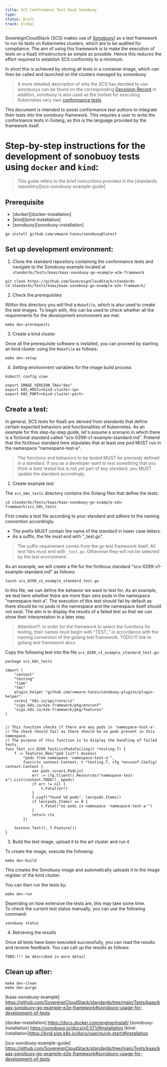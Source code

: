 ```yaml
---
title: SCS Conformance Test KaaS Sonobuoy
type:
status: Draft
track: Global
---
```


SovereignCloudStack (SCS) makes use of [Sonobuoy][sonobuoy]] as a test framework to run its tests on Kubernetes clusters, which are to be audited for compliance.
The aim of using this framework is to make the execution of tests on a KaaS infrastructure as simple as possible.
Hence this reduces the effort required to establish SCS conformity to a minimum.

In short this is achieved by storing all tests in a container image, which can then be called and launched on the clusters managed by sonoobuoy.

> A more detailed description of why the SCS has decided to use sonobuoys can be found on the corresponding  [Decsision Record][sonbouy-decision-record]
> In addition, sonobuoy is also used as the toolset for executing Kubernetes very own [conformance tests][k8s-conformance].


This document is intended to assist conformance test authors to integrate their tests into the sonobuoy framework.
This requires a user to write the conformance tests in Golang, as this is the language provided by the framework itself.


# Step-by-step instructions for the development of sonobuoy tests using `docker` and `kind`:

> This guide refers to the brief instructions provided in the [standards repository][scs-sonobuoy-example-guide]


## Prerequisite

* [docker][docker-installation]
* [kind][kind-installation]
* [sonobuoy][sonobuoy-installation] 

```
go install github.com/vmware-tanzu/sonobuoy@latest
```

## Set up development environment:


1. Clone the standard repository containing the conformance tests and navigate to the Sonobuoy example located at `standards/Tests/kaas/kaas-sonobuoy-go-example-e2e-framework`


```
git clone https://github.com/SovereignCloudStack/standards
cd standards/Tests/kaas/kaas-sonobuoy-go-example-e2e-framework/
```


2. Check the prerequisites

Within this directory you will find a `Makefile`, which is also used to create the test images.
To begin with, this can be used to check whether all the requirements for the development environment are met.

```
make dev-prerequests
```


3. Create a kind cluster

Once all the prerequisite software is installed, you can proceed by starting an kind cluster using the `Makefile` as follows:

```
make dev-setup
```


4. Setting environment variables for the image build process

```
kubectl config view
```

```
export IMAGE_VERSION_TAG="dev"
export K8S_HOST=<kind-cluster-ip>
export K8S_PORT=<kind-cluster-port>
```

## Create a test:




In general, SCS tests for KaaS are derived from standards that define certain expected behaviors and functionalities of Kubernetes.
As an example for this step-by-step guide, let's assume a scenario in which there is a fictional standard called "scs-0299-v1-example-standard.md".
Pretend that the fictitious standard here stipulates that at least one pod MUST run in the namespace "namespace-test-a".

> The functions and behaviors to be tested MUST be precisely defined in a standard. 
> If you as a developer want to test something that you think is best tested but is not yet part of any standard, you MUST update the standard accordingly.





1. Create example test

The `scs_k8s_tests` directory contains the Golang files that define the tests.

```
cd standards/Tests/kaas/kaas-sonobuoy-go-example-e2e-framework/scs_k8s_tests
```

First create a test file according to your standard and adhere to the naming convention accordingly.

* The prefix MUST contain the name of the standard in lower case letters.
* As a suffix, the file must end with "_test.go".

> The suffix requirement comes from the go test framework itself. All test files must end with `_test.go`.
> Otherwise they will not be selected by the test environment.

As an example, we will create a file for the fictitious standard "scs-0299-v1-example-standard.md" as follows:

```
touch scs_0299_v1_example_standard_test.go
```

In this file, we can define the behavior we want to test for. 
As an example, we test here whether there are more than zero pods in the namespace "namespace-test-a".
The execution of this test should fail by default as there should be no pods in the namespace and the namespace itself should not exist.
The aim is to display the results of a failed test so that we can show their interpretation in a later step.

> Attention!!!: in order for the framework to select the functions for testing, their names must begin with "TEST_" in accordance with the naming convention of the golang test framework.
> TODO:!!! link to golang test framework docs

Copy the following text into the file `scs_0299_v1_example_standard_test.go`:

```
package scs_k8s_tests

import (
	"context"
	"testing"
	"time"
	"fmt" 
	plugin_helper "github.com/vmware-tanzu/sonobuoy-plugins/plugin-helper"
	corev1 "k8s.io/api/core/v1"
	"sigs.k8s.io/e2e-framework/pkg/envconf"
	"sigs.k8s.io/e2e-framework/pkg/features"
)


// This function checks if there are any pods in 'namespace-test-a'.
// The check should fail as there should be no pods present in this namespace.
// The purpose of this function is to display the handling of failed tests.
func Test_scs_0299_TestListPodsFailing(t *testing.T) {
	f := features.New("pod list").Assess(
		"pods from namespace 'namespace-test-a'",
		func(ctx context.Context, t *testing.T, cfg *envconf.Config) context.Context {
			var pods corev1.PodList
			err := cfg.Client().Resources("namespace-test-a").List(context.TODO(), &pods)
			if err != nil {
				t.Fatal(err)
			}
			t.Logf("found %d pods", len(pods.Items))
			if len(pods.Items) == 0 {
				t.Fatal("no pods in namespace 'namespace-test-a'")
			}
			return ctx
		})

	testenv.Test(t, f.Feature())
}

```

3. Build the test image, upload it to the art cluster and run it


To create the image, execute the following:
```
make dev-build
```
This creates the Sonobuoy image and automatically uploads it to the image register of the kind cluster.


You can then run the tests by:
```
make dev-run
```

Depending on how extensive the tests are, this may take some time.  
To check the current test status manually, you can use the following command:

```
sonobuoy status
```


4. Retrieving the results

Once all tests have been executed successfully, you can read the results and receive feedback.
You can call up the results as follows:

```
TODO:!!! be described in more detail
```



## Clean up after:

```
make dev-clean
make dev-purge
```



[sonobuoy]: https://sonobuoy.io/
[sonbouy-decision-record]: https://github.com/SovereignCloudStack/standards/blob/main/Standards/scs-0200-v1-using-sonobuoy-for-kaas-conformance-tests.md
[k8s-conformance]: https://github.com/cncf/k8s-conformance/blob/master/instructions.md

[kaas-sonobuoy-example] https://github.com/SovereignCloudStack/standards/tree/main/Tests/kaas/kaas-sonobuoy-go-example-e2e-framework#sonobuoy-usage-for-development-of-tests


[docker-installation] https://docs.docker.com/engine/install/
[sonobuoy-installation] https://sonobuoy.io/docs/v0.57.1/#installation
[kind-installation]https://kind.sigs.k8s.io/docs/user/quick-start/#installation

[scs-sonobuoy-example-guide] https://github.com/SovereignCloudStack/standards/tree/main/Tests/kaas/kaas-sonobuoy-go-example-e2e-framework#sonobuoy-usage-for-development-of-tests
